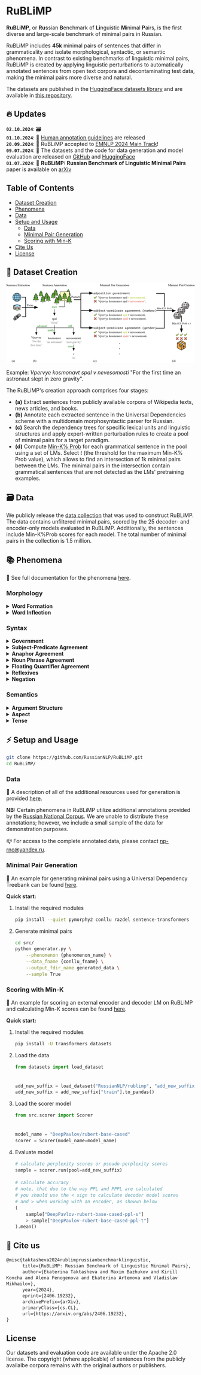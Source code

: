 # RuBLiMP

**RuBLiMP**, or **Ru**ssian **B**enchmark of **Li**nguistic **M**inimal **P**airs, is the first diverse and large-scale benchmark of minimal pairs in Russian.

RuBLiMP includes **45k** minimal pairs of sentences that differ in grammaticality and isolate morphological, syntactic, or semantic phenomena. In contrast to existing benchmarks of linguistic minimal pairs, RuBLiMP is created by applying linguistic perturbations to automatically annotated sentences from open text corpora and decontaminating test data, making the minimal pairs more diverse and natural.

The datasets are published in the [HuggingFace datasets library](https://huggingface.co/datasets/RussianNLP/rublimp) and are available in [this repository](./datasets).

## :fire: Updates
**`02.10.2024`**: :card_file_box:  \
**`01.10.2024`**: :busts_in_silhouette: [Human annotation guidelines](/human_annotation_guidelines/) are released \
**`20.09.2024`**: :tada: RuBLiMP accepted to [EMNLP 2024 Main Track](https://2024.emnlp.org/program/accepted_main_conference/)! \
**`09.07.2024`**: :space_invader: The datasets and the code for data generation and model evaluation are released on [GitHub](https://github.com/RussianNLP/RuBLiMP/tree/main) and [HuggingFace](https://huggingface.co/datasets/RussianNLP/rublimp) \
**`01.07.2024`**: :closed_book: **RuBLiMP: Russian Benchmark of Linguistic Minimal Pairs** paper is available on [arXiv](https://arxiv.org/abs/2406.19232)


## Table of Contents
- [Dataset Creation](#robot-dataset-creation)
- [Phenomena](#books-phenomena)
- [Data](#card_file_box-data)
- [Setup and Usage](#zap-setup-and-usage)
    - [Data](#data)
    - [Minimal Pair Generation](#minimal-pair-generation)
    - [Scoring with Min-K](#scoring-with-min-k)
- [Cite Us](#link-cite-us)
- [License](#license)

## :robot: Dataset Creation

![rublimp](rublimp.jpg)

Example: *Vpervye kosmonavt spal v nevesomosti* "For the first time an astronaut slept in zero gravity".

The RuBLiMP's creation approach comprises four stages:

- **(a)** Extract sentences from publicly available corpora of Wikipedia texts, news articles, and books.
- **(b)** Annotate each extracted sentence in the Universal Dependencies scheme with a multidomain morphosyntactic parser for Russian.
- **(c)** Search the dependency trees for specific lexical units and linguistic structures and apply expert-written perturbation rules to create a pool of minimal pairs for a target paradigm.
- **(d)** Compute [Min-K\% Prob](https://swj0419.github.io/detect-pretrain.github.io/) for each grammatical sentence in the pool using a set of LMs. Select *t* (the threshold for the maximum Min-K\% Prob value), which allows to find an intersection of 1k minimal pairs between the LMs. The minimal pairs in the intersection contain grammatical sentences that are not detected as the LMs' pretraining examples.

## :card_file_box: Data

We publicly release the [data collection](https://drive.google.com/file/d/1dgN-7lbnjR2-tyN8KmxDzuyErpk13vFz/view?usp=sharing) that was used to construct RuBLiMP. The data contains unfiltered minimal pairs, scored by the 25 decoder- and encoder-only models evaluated in RuBLiMP. Additionally, the sentences include Min-K\%Prob scores for each model. The total number of minimal pairs in the collection is 1.5 million.


## :books: Phenomena

:pushpin: See full documentation for the phenomena [here](./src/phenomena/).

### Morphology

<details>
    <summary><b>Word Formation</b></summary>

- **Addition of Extra Morphemes: Uninterpretable Suffix Combinations** (`add_new_suffix`) \
     Adding a new suffix to the noun or adjective to create a non-existing word

- **Addition of Extra Morphemes: Verb Prefixes** (`add_verb_prefix`) \
    Adding a prefix to a verb to create a violation of prefix stacking rules.

- **Morpheme Permutation: Verb Prefixes** (`change_verb_prefixes_order`) \
    Changing the order of the verb's prefixes to create a violation of prefix stacking rules.

</details>

<details>
    <summary><b>Word Inflection</b></summary>

- **Replacement of Inflectional Affixes: Noun Declensions (Simple)** (`change_declension_ending`) \
    Changing the inflectional suffixes of a noun to the suffixes of another declension

- **Replacement of Inflectional Affixes: Declensions of Nouns With Agreeing Dependents** (`change_declension_ending_has_dep`) \
    Changing the inflectional suffixes of a noun to the suffixes of another declension in the presence of an agreeing noun modifier

- **Inflectional Affixes: Verbal Conjugation Swap** (`change_verb_conjugation`) \
    Replacing the verb’s inflection with inflection of the opposite conjugation


</details>


### Syntax 
<details>
    <summary><b>Government</b></summary>

- **Prepositional Government** (`adp_government_case`) \
    Changing the case of a noun, governed by a preposition

- **Verbal Government: Direct Object** (`verb_acc_object`) \
    Changing the case of a direct verb object

- **Verbal Government: Genitive Object** (`verb_gen_object`) \
    Changing the case of an indirect verb object in Genitive case

- **Verbal Government: Object in Instrumental Case** (`verb_ins_object`) \
    Changing the case of an indirect verb object in Instrumental case

- **Verbal Government: Nominalizations** (`nominalization_cas`) \
    Changing the case of a dependent of a nominalization 

</details>


<details>
    <summary><b>Subject-Predicate Agreement</b></summary>

- **Subject-Predicate Agreement (Number)** (`noun_subj_predicate_agreement_number`) \
    Changing the number of the predicate to be distinct from its subject's (or, sometimes, changing number of the subject to be distinct from its predicate's) 

- **Genitive Subject-Predicate Agreement (Number)** (`genitive_subj_predicate_agreement_number`) \
    Changing the number of the predicate to plural, when subject is genitive and the agreement must be the default singular neuter

- **Clausal Subject-Predicate Agreement (Number)** (`clause_subj_predicate_agreement_number`) \
    Changing the number of the predicate to plural, when subject is a clause and the agreement must be the default singular neuter 

- **Subject-Predicate Agreement in Presence of an Attractor (Number)** (`subj_predicate_agreement_number_attractor`) \
    Changing the number of the verb to that, which is different from the subject, but the same as subject's dependent, or the attractor   

- **Subject-Predicate Agreement (Gender)** (`noun_subj_predicate_agreement_gender`) \
    Changing the gender of the predicate to be distinct from its subject's (or, sometimes, changing number of the subject to be distinct from its predicate's) 

- **Genitive Subject-Predicate Agreement (Gender)** (`genitive_subj_predicate_agreement_gender`)
    Changing the gender of the predicate to feminine or masculine, when subject is genitive and the agreement must be the default singular neuter

- **Clausal Subject-Predicate Agreement (Gender)** (`clause_subj_predicate_agreement_gender`) \
    Changing the gender of the predicate to feminine or masculine, when subject is a clause and the agreement must be the default singular neuter

- **Subject-Predicate Agreement in Presence of an Attractor (Gender)** (`subj_predicate_agreement_gender_attractor`) \
    Changing the gender of the verb to that, which is different from the subject, but the same as subject's dependent, or the attractor

- **Subject-Predicate Agreement (Person)** (`noun_subj_predicate_agreement_person`) \
    Changing the person of the predicate to be distinct from its subject's

- **Genitive Subject-Predicate Agreement (Person)** (`genitive_subj_predicate_agreement_person`) \ 
    Changing the person of the predicate to first or second person, when subject is genitive and the agreement must be the default third person singular

- **Clausal Subject-Predicate Agreement (Person)** (`clause_subj_predicate_agreement_person`) \ 
    Changing the person of the predicate to first or second person, when subject is a clause and the agreement must be the default third person singular
 
</details>


<details>
    <summary><b>Anaphor Agreement</b></summary>

- **Anaphor Agreement (Number)** (`anaphor_agreement_number`) \
    Changing the number of the relative pronoun or of its head noun 

- **Anaphor Agreement (Gender)** (`anaphor_agreement_gender`) \
    Changing the gender of the relative pronoun     

</details>

<details>
    <summary><b>Noun Phrase Agreement</b></summary>

- **Noun Phrase Agreement (Number)** (`np_agreement_number`) \
    Changing the number of an agreeing adjective 

- **Noun Phrase Agreement (Gender)** (`np_agreement_gender`) \
    Changing the gender of an agreeing adjective

- **Noun Phrase Agreement (Case)** (`np_agreement_case`) \
    Changing the case of an agreeing adjective 

</details>

<details>
    <summary><b>Floating Quantifier Agreement</b></summary>

- **Floating Quantifier Agreement (Number)** (`floating_quantifier_agreement_number`) \
    Changing the number of the quantifier or of the controller

- **Floating Quantifier Agreement (Gender)** (`floating_quantifier_agreement_gender`) \
    Changing the gender of the quantifier or of the controller

- **Floating Quantifier Agreement (Case)** (`floating_quantifier_agreement_case`) \
    Changing the case of the quantifier or of the controller

</details>



<details>
    <summary><b>Reflexives</b></summary>

- **External Possessor** (`external_possessor`) \
    Change a noun phrase or a pronoun to a reflexive pronoun sebya ‘self’ in a *u*-phrase inside the existential *be*-possessive construction.

</details>

<details>
    <summary><b>Negation</b></summary>

- **Negative Concord** (`negative_concord`) \
    Shifting the negative particle *ne* from a negated verb to another word in the sentence to violate negative concord rules.

- **Replacement of a Negative Pronoun with an Indefinite One** (`negative_pronoun_to_indefinite`) \
    Replacing an negative pronoun in the construction without a negated verb to an indefinite pronoun

- **Replacement of an Indefinite Pronoun with a Negative One** (`indefinite_pronoun_to_negative`) \
    Replacing an indefinite pronoun in the construction with a negated verb to a negative pronoun

</details>


### Semantics

<details>
    <summary><b>Argument Structure</b></summary>

- **Transitivity** (`transitive_verb`) \
    Replacing a transitive verb with an intransitive one

- **Animate Subject of a Transitive Verb** (`transitive_verb_subject`) \
    Swapping the subject and the direct object of a transitive verb or replacing the subject with a random inanimate word

- **Animate Subject of a Passive Verb** (`transitive_verb_passive`) \
    Swapping the subject and the direct object of a transitive verb in a passive construction or replacing the subject with a random inanimate word

- **Animate Direct Object of a Transitive Verb** (`transitive_verb_object`) \
    Replacing the direct object with a random inanimate word

- **Animate Indirect Object of a Transitive Verb** (`transitive_verb_iobject`) \
    Swapping the subject and the indirect object of a transitive verb or replacing the indirect subject of a transitive verb with a random inanimate word


</details>


<details>
    <summary><b>Aspect</b></summary>

- **Incompatibility of the Perfective with the Semantics of Duration** (`change_duration_aspect`) \
Replacing an imperfective verb with a perfective one in contexts with semantics of duration

- **Impossibility of the Perfective in Repetitive Situations** (`change_repetition_aspect`) \
Replacing an imperfective verb with a perfective one in contexts with semantics of repetition

- **Impossibility of the Perfective Under Negated Strong Deontic Verbs** (`deontic_imperative_aspect`) \
Replacing an imperfective verb with a perfective one in contexts with a negated deontic verb

</details>

<details>
    <summary><b>Tense</b></summary>

- **Tense** (`single_verb_tense`) \
    Changing verb tense in the presence of a temporal adverbial

- **Tense (coordination)** (`conj_verb_tense`) \
    Changing the tense of a conjoined verb in the presence of a temporal adverbial

- **Tense Markers** (`tense_marker`) \
    Changing a temporal adverbial in a sentence with a tense-marked verb

</details>


## :zap: Setup and Usage

```bash
git clone https://github.com/RussianNLP/RuBLiMP.git
cd RuBLiMP/
```

### Data

:pushpin: A description of all of the additional resources used for generation is provided [here](./src/data).

**NB:** Certain phenomena in RuBLiMP utilize additional annotations provided by the [Russian National Corpus](https://ruscorpora.ru/en/). We are unable to distribute these annotations; however, we include a small sample of the data for demonstration purposes.

:mailbox_closed: For access to the complete annotated data, please contact [np-rnc\@yandex.ru](mailto:np-rnc\@yandex.ru).



### Minimal Pair Generation
:pencil: An example for generating minimal pairs using a Universal Dependency Treebank can be found [here](./examples/generation_example.ipynb).

**Quick start:**

1. Install the required modules

    ```bash
    pip install --quiet pymorphy2 conllu razdel sentence-transformers
    ```

2. Generate minimal pairs

    ```bash
    cd src/
    python generator.py \
        --phenomenon {phenomenon_name} \
        --data_fname {conllu_fname} \
        --output_fdir_name generated_data \
        --sample True
    ```

### Scoring with Min-K
:pencil: An example for scoring an external encoder and decoder LM on RuBLiMP and calculating Min-K scores can be found [here](./examples/scoring_example.ipynb).

**Quick start:**

1. Install the required modules

    ```bash
    pip install -U transformers datasets
    ```

2. Load the data

    ```python
    from datasets import load_dataset


    add_new_suffix = load_dataset("RussianNLP/rublimp", "add_new_suffix")
    add_new_suffix = add_new_suffix["train"].to_pandas()
    ```

3. Load the scorer model

    ```python
    from src.scorer import Scorer


    model_name = "DeepPavlov/rubert-base-cased"
    scorer = Scorer(model_name=model_name)
    ```

4. Evaluate model

    ```python
    # calculate perplexity scores or pseudo-perplexity scores
    sample = scorer.run(pool=add_new_suffix)

    # calculate accuracy
    # note, that due to the way PPL and PPPL are calculated
    # you should use the < sign to calculate decoder model scores
    # and > when working with an encoder, as showwn below
    (
        sample["DeepPavlov-rubert-base-cased-ppl-s"]
        > sample["DeepPavlov-rubert-base-cased-ppl-t"]
    ).mean()
    ``` 

## :link: Cite us
```
@misc{taktasheva2024rublimprussianbenchmarklinguistic,
      title={RuBLiMP: Russian Benchmark of Linguistic Minimal Pairs}, 
      author={Ekaterina Taktasheva and Maxim Bazhukov and Kirill Koncha and Alena Fenogenova and Ekaterina Artemova and Vladislav Mikhailov},
      year={2024},
      eprint={2406.19232},
      archivePrefix={arXiv},
      primaryClass={cs.CL},
      url={https://arxiv.org/abs/2406.19232}, 
}
```


## License

Our datasets and evaluation code are available under the Apache 2.0 license. The copyright (where applicable) of sentences from the publicly availalbe corpora remains with the original authors or publishers.

